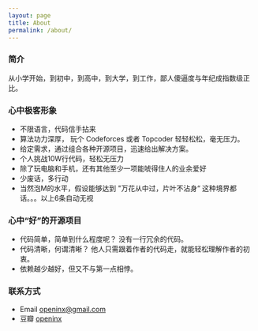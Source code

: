 ```yaml
---
layout: page
title: About
permalink: /about/
---
```


### 简介

从小学开始，到初中，到高中，到大学，到工作，鄙人傻逼度与年纪成指数级正比。

### 心中极客形象

* 不限语言，代码信手拈来
* 算法功力深厚， 玩个 Codeforces 或者 Topcoder 轻轻松松，毫无压力。
* 给定需求，通过组合各种开源项目，迅速给出解决方案。 
* 个人挑战10W行代码，轻松无压力
* 除了玩电脑和手机，还有其他至少一项能唬得住人的业余爱好
* 少废话，多行动
* 当然泡M的水平，假设能够达到 "万花从中过，片叶不沾身“ 这种境界都话。。。以上6条自动无视


### 心中“好”的开源项目

* 代码简单，简单到什么程度呢？ 没有一行冗余的代码。
* 代码清晰，何谓清晰？ 他人只需跟着作者的代码走，就能轻松理解作者的初衷。
* 依赖越少越好，但又不与第一点相悖。


### 联系方式

* Email  openinx@gmail.com
* 豆瓣 [openinx](http://www.douban.com/people/68306838/)
